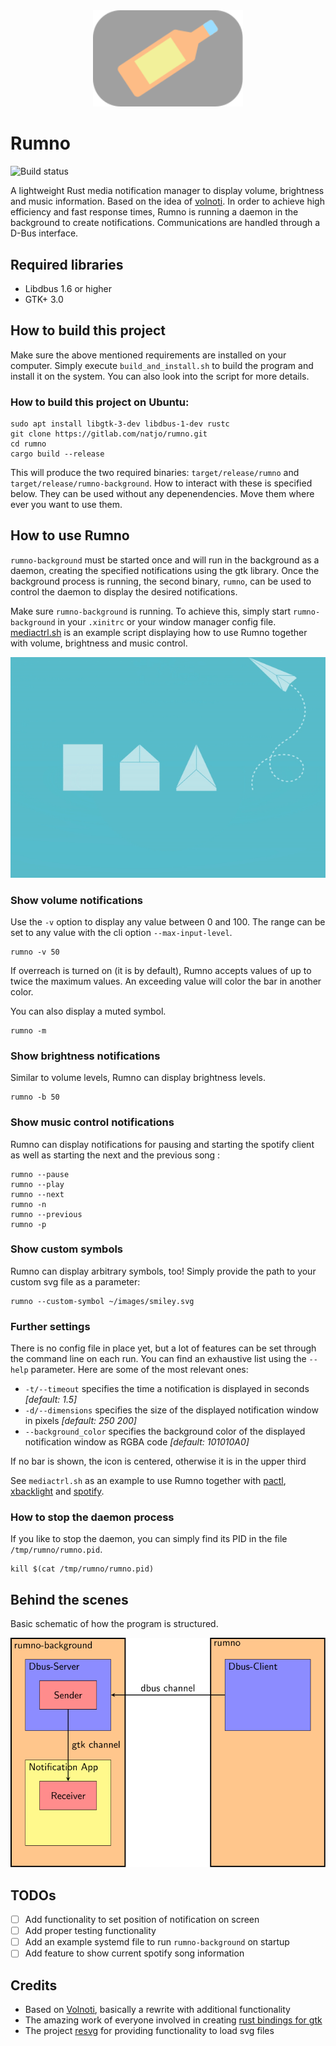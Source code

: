 <div align="center"><img src="media/logo.svg" width="240"></div>

# Rumno
![Build status][pipeline]

[pipeline]: https://gitlab.com/natjo/rumno/badges/master/pipeline.svg

A lightweight Rust media notification manager to display volume, brightness and music information. Based on the idea of [volnoti](https://github.com/davidbrazdil/volnoti).
In order to achieve high efficiency and fast response times, Rumno is running a daemon in the background to create notifications. Communications are handled through a D-Bus interface.

## Required libraries
- Libdbus 1.6 or higher
- GTK+ 3.0

## How to build this project
Make sure the above mentioned requirements are installed on your computer.
Simply execute `build_and_install.sh` to build the program and install it on the system.
You can also look into the script for more details.

### How to build this project on Ubuntu:
```
sudo apt install libgtk-3-dev libdbus-1-dev rustc
git clone https://gitlab.com/natjo/rumno.git
cd rumno
cargo build --release
```
This will produce the two required binaries: `target/release/rumno` and `target/release/rumno-background`. How to interact with these is specified below. They can be used without any depenendencies. Move them where ever you want to use them.

## How to use Rumno
`rumno-background` must be started once and will run in the background as a daemon, creating the specified notifications using the gtk library.
Once the background process is running, the second binary, `rumno`, can be used to control the daemon to display the desired notifications.


Make sure `rumno-background` is running. To achieve this, simply start `rumno-background` in your `.xinitrc` or your window manager config file.
[mediactrl.sh](usage_samples/mediactrl.sh) is an example script displaying how to use Rumno together with volume, brightness and music control.

![Showcase](media/screen_recording_201019.gif)

### Show volume notifications
Use the `-v` option to display any value between 0 and 100. The range can be set to any value with the cli option `--max-input-level`.
```
rumno -v 50
```
If overreach is turned on (it is by default), Rumno accepts values of up to twice the maximum values. An exceeding value will color the bar in another color.

You can also display a muted symbol.
```
rumno -m
```

### Show brightness notifications
Similar to volume levels, Rumno can display brightness levels.
```
rumno -b 50
```

### Show music control notifications
Rumno can display notifications for pausing and starting the spotify client as well as starting the next and the previous song :
```
rumno --pause
rumno --play
rumno --next
rumno -n
rumno --previous
rumno -p
```

### Show custom symbols
Rumno can display arbitrary symbols, too! Simply provide the path to your custom svg file as a parameter:
```
rumno --custom-symbol ~/images/smiley.svg
```

### Further settings
There is no config file in place yet, but a lot of features can be set through the command line on each run. You can find an exhaustive list using the `--help` parameter.
Here are some of the most relevant ones:

- `-t/--timeout` specifies the time a notification is displayed in seconds _[default: 1.5]_
- `-d/--dimensions` specifies the size of the displayed notification window in pixels _[default: 250 200]_
- `--background_color` specifies the background color of the displayed notification window as RGBA code _[default: 101010A0]_

If no bar is shown, the icon is centered, otherwise it is in the upper third

See `mediactrl.sh` as an example to use Rumno together with [pactl](https://linux.die.net/man/1/pactl), [xbacklight](https://www.x.org/archive/X11R7.5/doc/man/man1/xbacklight.1.html) and [spotify](https://wiki.archlinux.org/index.php/Spotify#D-Bus).

### How to stop the daemon process
If you like to stop the daemon, you can simply find its PID in the file `/tmp/rumno/rumno.pid`.
```
kill $(cat /tmp/rumno/rumno.pid)
```

## Behind the scenes
Basic schematic of how the program is structured.

![Schematic](./media/tex_files/schematic.svg)

## TODOs
* [ ] Add functionality to set position of notification on screen
* [ ] Add proper testing functionality
* [ ] Add an example systemd file to run `rumno-background` on startup
* [ ] Add feature to show current spotify song information

Credits
-------
- Based on [Volnoti](https://github.com/davidbrazdil/volnoti), basically a rewrite with additional functionality
- The amazing work of everyone involved in creating [rust bindings for gtk](https://github.com/gtk-rs)
- The project [resvg](https://github.com/RazrFalcon/resvg) for providing functionality to load svg files

